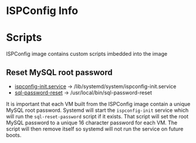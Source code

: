 ISPConfig Info
=======

# Scripts
ISPConfig image contains custom scripts imbedded into the image

## Reset MySQL root password
- [ispconfig-init.service](ispconfig-init.service) -> /lib/systemd/system/ispconfig-init.service  
- [sql-password-reset](sql-password-reset) -> /usr/local/bin/sql-password-reset  

It is important that each VM built from the ISPConfig image contain a unique
MySQL root password.  Systemd will start the `ispconfig-init` service which will
run the `sql-reset-password` script if it exists.  That script will set the root
MySQL password to a unique 16 character password for each VM.  The script will
then remove itself so systemd will not run the service on future boots.

